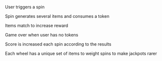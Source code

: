 User triggers a spin

Spin generates several items and consumes a token

Items match to increase reward

Game over when user has no tokens

Score is increased each spin according to the results

Each wheel has a unique set of items to weight spins to make jackpots rarer